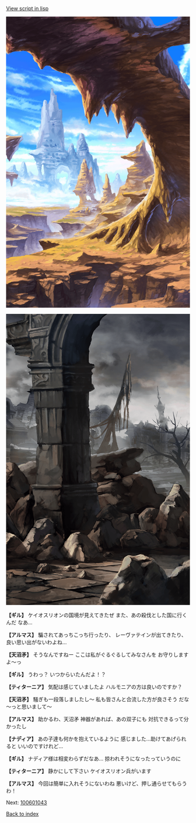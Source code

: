 [View script in lisp](../scripts/100601041.txt)

![wild.png](../images/backgrounds/wild.png)

![201_border.png](../images/backgrounds/201_border.png)

**【ギル】**
ケイオスリオンの国境が見えてきたぜ
また、あの殺伐とした国に行くんだ
なあ…

**【アルマス】**
騙されてあっちこっち行ったり、
レーヴァテインが出てきたり、
良い思い出がないわよね…

**【天沼矛】**
そうなんですねー
ここは私がぐるぐるしてみなさんを
お守りしますよ～っ

**【ギル】**
うわっ？
いつからいたんだよ！？

**【ティターニア】**
気配は感じていましたよ
ハルモニアの方は良いのですか？

**【天沼矛】**
騒ぎも一段落しましたし～
私も皆さんと合流した方が良さそう
だな～っと思いまして～

**【アルマス】**
助かるわ、天沼矛
神器があれば、あの双子にも
対抗できるって分かったし

**【ナディア】**
あの子達も何かを抱えているように
感じました…助けてあげられると
いいのですけれど…

**【ギル】**
ナディア様は相変わらずだなあ…
掠われそうになったっていうのに

**【ティターニア】**
静かにして下さい
ケイオスリオン兵がいます

**【アルマス】**
今回は簡単に入れそうにないわね
悪いけど、押し通らせてもらうわ！

Next: [100601043](100601043.md)

[Back to index](index.md)
